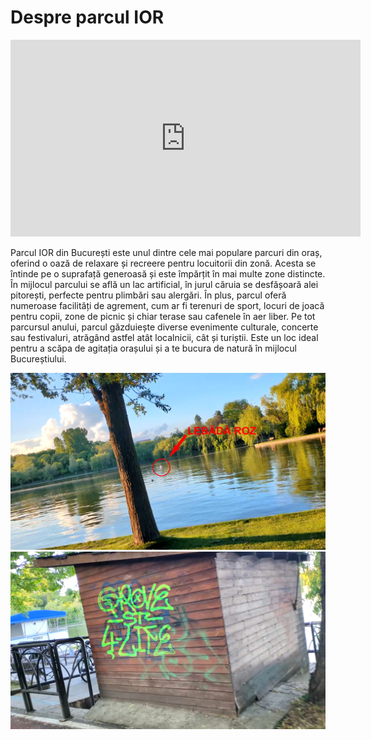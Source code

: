 # Despre parcul IOR

<iframe width="560" height="315" src="https://www.youtube.com/embed/5-EvCMq6bnk?si=ZQoK0HjaQps80-0W" title="YouTube video player" frameborder="0" allow="accelerometer; autoplay; clipboard-write; encrypted-media; gyroscope; picture-in-picture; web-share" referrerpolicy="strict-origin-when-cross-origin" allowfullscreen></iframe>

Parcul IOR din București este unul dintre cele mai populare parcuri din oraș, oferind o oază de relaxare și recreere pentru locuitorii din zonă. Acesta se întinde pe o suprafață generoasă și este împărțit în mai multe zone distincte. În mijlocul parcului se află un lac artificial, în jurul căruia se desfășoară alei pitorești, perfecte pentru plimbări sau alergări. În plus, parcul oferă numeroase facilități de agrement, cum ar fi terenuri de sport, locuri de joacă pentru copii, zone de picnic și chiar terase sau cafenele în aer liber. Pe tot parcursul anului, parcul găzduiește diverse evenimente culturale, concerte sau festivaluri, atrăgând astfel atât localnicii, cât și turiștii. Este un loc ideal pentru a scăpa de agitația orașului și a te bucura de natură în mijlocul Bucureștiului.

![Image 1](./static/image1.jpg)
![Image 2](./static/image2.jpg)
